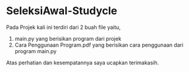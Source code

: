 # SeleksiAwal-Studycle
Pada Projek kali ini terdiri dari 2 buah file yaitu,
1. main.py yang berisikan program dari projek
2. Cara Penggunaan Program.pdf yang berisikan cara penggunaan dari program main.py

Atas perhatian dan kesempatannya saya ucapkan terimakasih.
